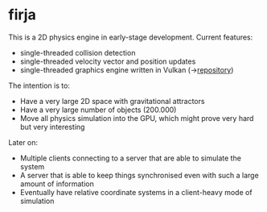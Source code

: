 # firja
This is a 2D physics engine in early-stage development.
Current features:
- single-threaded collision detection
- single-threaded velocity vector and position updates
- single-threaded graphics engine written in Vulkan (->[repository](https://repo.ijs.si/kema/orbit-rts-graphics))


The intention is to:
- Have a very large 2D space with gravitational attractors
- Have a very large number of objects (200.000)
- Move all physics simulation into the GPU, which might prove very hard but very interesting

Later on:
- Multiple clients connecting to a server that are able to simulate the system
- A server that is able to keep things synchronised even with such a large amount of information
- Eventually have relative coordinate systems in a client-heavy mode of simulation
